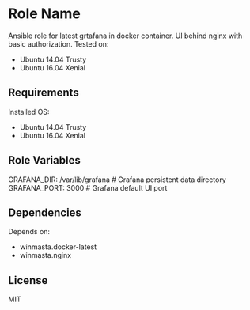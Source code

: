 Role Name
=========

Ansible role for latest grtafana in docker container. UI behind nginx with basic authorization. Tested on:
  - Ubuntu 14.04 Trusty
  - Ubuntu 16.04 Xenial

Requirements
------------

Installed OS:
 - Ubuntu 14.04 Trusty
 - Ubuntu 16.04 Xenial

Role Variables
--------------

GRAFANA_DIR: /var/lib/grafana # Grafana persistent data directory
GRAFANA_PORT: 3000 # Grafana default UI port

Dependencies
------------

Depends on:
 - winmasta.docker-latest
 - winmasta.nginx

License
-------

MIT
